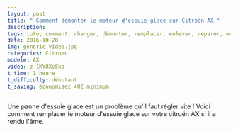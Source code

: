 ```yaml
---
layout: post
title: " Comment démonter le moteur d'essuie glace sur Citroën AX "
description: 
tags: tuto, comment, changer, démonter, remplacer, enlever, réparer, moteur, problème, essuie glace, citroen, ax,
date: 2016-10-28 
img: generic-video.jpg
categories: Citroen
modele: AX
video: z-1KY8XsSko
t_time: 1 heure
t_difficulty: débutant
t_saving: économisez 40€ minimum
---
```

Une panne d'essuie glace est un problème qu'il faut régler vite ! Voici comment remplacer le moteur d'essuie glace sur votre citroën AX si il a rendu l'âme.